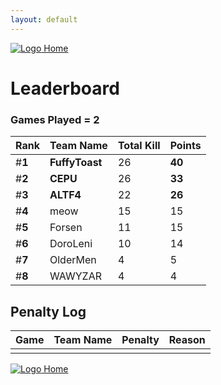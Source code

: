 ```yaml
---
layout: default
---
```


[ ![Logo](https://kanziebub.github.io/ProjectSEA/assets/images/bullet_rev.png) Home](https://kanziebub.github.io/ProjectSEA/)

# **Leaderboard**

### Games Played = 2

|  Rank  | Team Name             | Total Kill | **Points** |
|:-------|:----------------------|:-----------|:-----------|
| #**1** | **FuffyToast** | 26 | **40** | 
| #**2** | **CEPU** | 26 | **33** | 
| #**3** | **ALTF4** | 22 | **26** | 
| #**4** | meow | 15 | 15 | 
| #**5** | Forsen | 11 | 15 | 
| #**6** | DoroLeni | 10 | 14 | 
| #**7** | OlderMen | 4 | 5 | 
| #**8** | WAWYZAR | 4 | 4 | 
 

## Penalty Log 

|  Game  | Team Name | Penalty | Reason                |
|:-------|:----------|:--------|:----------------------| 
|    |    |    |    |


[ ![Logo](https://kanziebub.github.io/ProjectSEA/assets/images/bullet_rev.png) Home](https://kanziebub.github.io/ProjectSEA/)
